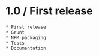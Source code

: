 1.0 / First release
==================

    * First release
    * Grunt
    * NPM packaging
    * Tests
    * Documentation

